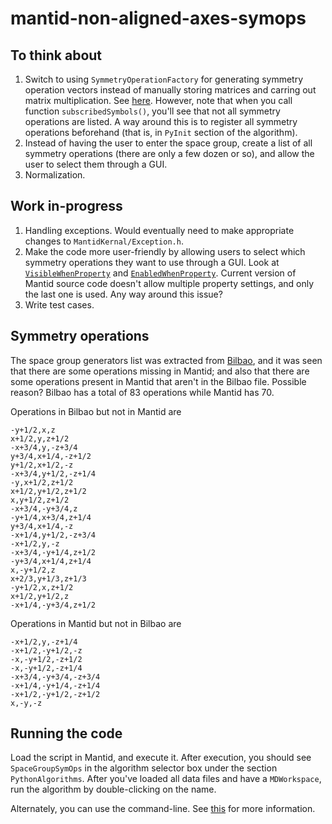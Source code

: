 # mantid-non-aligned-axes-symops

## To think about

1. Switch to using `SymmetryOperationFactory` for generating symmetry operation vectors instead of manually storing matrices and carring out matrix multiplication. See [here](http://docs.mantidproject.org/nightly/concepts/SymmetryGroups.html). However, note that when you call function `subscribedSymbols()`, you'll see that not all symmetry operations are listed. A way around this is to register all symmetry operations beforehand (that is, in `PyInit` section of the algorithm).
2. Instead of having the user to enter the space group, create a list of all symmetry operations (there are only a few dozen or so), and allow the user to select them through a GUI.
3. Normalization.

## Work in-progress

1. Handling exceptions. Would eventually need to make appropriate changes to `MantidKernal/Exception.h`.
2. Make the code more user-friendly by allowing users to select which symmetry operations they want to use through a GUI. Look at [`VisibleWhenProperty`](http://docs.mantidproject.org/nightly/api/python/mantid/kernel/VisibleWhenProperty.html) and [`EnabledWhenProperty`](http://docs.mantidproject.org/nightly/api/python/mantid/kernel/EnabledWhenProperty.html). Current version of Mantid source code doesn't allow multiple property settings, and only the last one is used. Any way around this issue?
3. Write test cases.

## Symmetry operations
The space group generators list was extracted from [Bilbao](http://www.cryst.ehu.es/cryst/get_gen.html), and it was seen that there are some operations missing in Mantid; and also that there are some operations present in Mantid that aren't in the Bilbao file. Possible reason? Bilbao has a total of 83 operations while Mantid has 70.

Operations in Bilbao but not in Mantid are
```
-y+1/2,x,z
x+1/2,y,z+1/2
-x+3/4,y,-z+3/4
y+3/4,x+1/4,-z+1/2
y+1/2,x+1/2,-z
-x+3/4,y+1/2,-z+1/4
-y,x+1/2,z+1/2
x+1/2,y+1/2,z+1/2
x,y+1/2,z+1/2
-x+3/4,-y+3/4,z
-y+1/4,x+3/4,z+1/4
y+3/4,x+1/4,-z
-x+1/4,y+1/2,-z+3/4
-x+1/2,y,-z
-x+3/4,-y+1/4,z+1/2
-y+3/4,x+1/4,z+1/4
x,-y+1/2,z
x+2/3,y+1/3,z+1/3
-y+1/2,x,z+1/2
x+1/2,y+1/2,z
-x+1/4,-y+3/4,z+1/2
```
Operations in Mantid but not in Bilbao are
```
-x+1/2,y,-z+1/4
-x+1/2,-y+1/2,-z
-x,-y+1/2,-z+1/2
-x,-y+1/2,-z+1/4
-x+3/4,-y+3/4,-z+3/4
-x+1/4,-y+1/4,-z+1/4
-x+1/2,-y+1/2,-z+1/2
x,-y,-z
```

## Running the code

Load the script in Mantid, and execute it. After execution, you should see `SpaceGroupSymOps` in the algorithm selector box under the section `PythonAlgorithms`. After you've loaded all data files and have a `MDWorkspace`, run the algorithm by double-clicking on the name.

Alternately, you can use the command-line. See [this](http://www.mantidproject.org/Running_Algorithms_With_Python) for more information.
